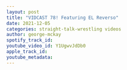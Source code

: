 ```yaml
---
layout: post
title: "VIDCAST 78! Featuring EL Reverso"
date: 2021-12-05
categories: straight-talk-wrestling videos
author: george-mckay
spotify_track_id: 
youtube_video_id: Y1UgwvJdDb0
apple_track_id: 
youtube_metadata: 
---
```

